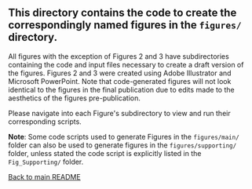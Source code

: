 ## This directory contains the code to create the correspondingly named figures in the `figures/` directory. 

All figures with the exception of Figures 2 and 3 have subdirectories containing the code and input files necessary to create a draft version of the figures. Figures 2 and 3 were created using Adobe Illustrator and Microsoft PowerPoint. Note that code-generated figures will not look identical to the figures in the final publication due to edits made to the aesthetics of the figures pre-publication. 

Please navigate into each Figure's subdirectory to view and run their corresponding scripts. 

**Note**: Some code scripts used to generate Figures in the `figures/main/` folder can also be used to generate figures in the `figures/supporting/` folder, unless stated the code script is explicitly listed in the `Fig_Supporting/` folder.  

[Back to main README](https://github.com/lbl59/TRAILS)
